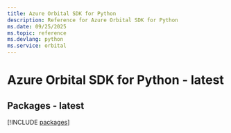 ```yaml
---
title: Azure Orbital SDK for Python
description: Reference for Azure Orbital SDK for Python
ms.date: 09/25/2025
ms.topic: reference
ms.devlang: python
ms.service: orbital
---
```

# Azure Orbital SDK for Python - latest
## Packages - latest
[!INCLUDE [packages](orbital-index.md)]